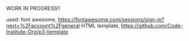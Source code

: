 WORK IN PROGRESS!!

used:   font awesome, https://fontawesome.com/sessions/sign-in?next=%2Faccount%2Fgeneral
        HTML template, https://github.com/Code-Institute-Org/p3-template
        

